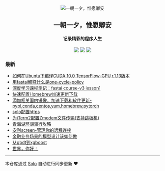 <p align="center"><img alt="一朝一夕，惟愿卿安" src="https://static.b3log.org/images/brand/solo-32.png"></p><h2 align="center">
一朝一夕，惟愿卿安
</h2>

<h4 align="center">记录精彩的程序人生</h4>
<p align="center"><a title="一朝一夕，惟愿卿安" target="_blank" href="https://github.com/lai-bluejay/solo-blog"><img src="https://img.shields.io/github/last-commit/lai-bluejay/solo-blog.svg?style=flat-square"></a>
<a title="GitHub repo size in bytes" target="_blank" href="https://github/lai-bluejay/solo-blog"><img src="https://img.shields.io/github/repo-size/lai-bluejay/solo-blog.svg?style=flat-square"></a>
<a title="Solo Version" target="_blank" href="https://github.com/b3log/solo/releases"><img src="https://img.shields.io/badge/solo-3.4.0-f1e05a.svg?style=flat-square"></a>
</p>

### 最新

* [如何在Ubuntu下编译CUDA 10.0 TensorFlow-GPU r.1.13版本](https://www.jithub.cn/articles/2019/03/26/1553577559345.html)
* [用fastai解释什么是one-cycle-policy](https://www.jithub.cn/articles/2019/03/19/1552928879684.html)
* [深度学习课程笔记：fastai course-v3 lesson1 ](https://www.jithub.cn/articles/2019/03/12/1552402440287.html)
* [快速配置Homebrew加速更新下载](https://www.jithub.cn/articles/2019/03/10/1552192859653.html)
* [添加相关国内镜像，加速下载和软件更新-pypi,conda,centos,yum,homebrew,pytorch](https://www.jithub.cn/articles/2019/03/10/1552186471325.html)
* [solo配置https](https://www.jithub.cn/articles/2019/03/10/1552185782047.html)
* [为iTerm2配置Zmodem文件传输(支持跳板机)](https://www.jithub.cn/articles/2019/03/09/1552136837606.html)
* [青海湖环湖骑行攻略](https://www.jithub.cn/articles/2019/03/09/1552106051226.html)
* [安利screen-管理你的远程连接](https://www.jithub.cn/articles/2019/03/09/1552105663515.html)
* [金融业务场景的模型设计该如何做](https://www.jithub.cn/articles/2019/03/09/1552105522656.html)
* [从gbdt到xgboost](https://www.jithub.cn/articles/2019/03/08/1552037843559.html)
* [世界，你好！](https://www.jithub.cn/hello-solo)



---

本仓库通过 [Solo](https://github.com/b3log/solo) 自动进行同步更新 ❤️ 